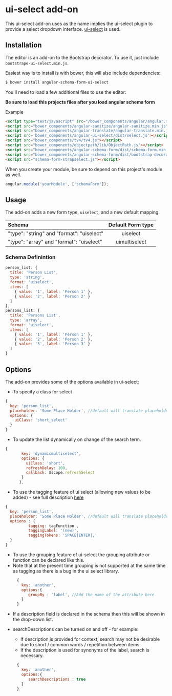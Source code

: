 ui-select add-on
=================

This ui-select add-on uses as the name implies the ui-select plugin to provide a select dropdown interface. [ui-select](https://github.com/angular-ui/ui-select) is used.

Installation
------------
The editor is an add-on to the Bootstrap decorator. To use it, just include
`bootstrape-ui-select.min.js`.

Easiest way is to install is with bower, this will also include dependencies:
```bash
$ bower install angular-schema-form-ui-select
```

You'll need to load a few additional files to use the editor:

**Be sure to load this projects files after you load angular schema form**

Example

```HTML
<script type="text/javascript" src="/bower_components/angular/angular.min.js"></script>
<script src="bower_components/angular-sanitize/angular-sanitize.min.js"></script>
<script src="bower_components/angular-translate/angular-translate.min.js"></script>
<script src='bower_components/angular-ui-select/dist/select.js'></script>
<script src="bower_components/tv4/tv4.js"></script>
<script src="bower_components/objectpath/lib/ObjectPath.js"></script>
<script src="bower_components/angular-schema-form/dist/schema-form.min.js"></script>
<script src="bower_components/angular-schema-form/dist/bootstrap-decorator.min.js"></script>
<script src="schema-form-strapselect.js"></script>
```

When you create your module, be sure to depend on this project's module as well.

```javascript
angular.module('yourModule', ['schemaForm']);
```

Usage
-----
The add-on adds a new form type, `uiselect`, and a new default mapping.

| Schema             |   Default Form type  |
|:-------------------|:------------:|
| "type": "string" and "format": "uiselect"   |   uiselect   |
| "type": "array" and "format": "uiselect"    |   uimultiselect   |

### Schema Definintion
```javascript
person_list: {
  title: 'Person List',
  type: 'string',
  format: 'uiselect',
  items: [
    { value: '1', label: 'Person 1' },
    { value: '2', label: 'Person 2' }
  ]
},
persons_list: {
  title: 'Persons List',
  type: 'array',
  format: 'uiselect',
  items: [
    { value: '1', label: 'Person 1' },
    { value: '2', label: 'Person 2' },
    { value: '3', label: 'Person 3' }
  ]
}
```

Options
-------
The add-on provides some of the options available in ui-select: 

* To specify a class for select
```javascript
{
  key: 'person_list',
  placeholder: 'Some Place Holder', //default will translate placeholder.select
  options: {
    uiClass: 'short_select'
  }
}
```
* To update the list dynamically on change of the search term.

```javascript
{
       key: 'dynamicmultiselect',
       options: {
         uiClass: 'short',
         refreshDelay: 100,
         callback: $scope.refreshSelect
       }
      },
```

* To use the tagging feature of ui select (allowing new values to be added) - see full description [here](https://github.com/angular-ui/ui-select/wiki/ui-select)
```javascript
{
  key: 'person_list',
  placeholder: 'Some Place Holder', //default will translate placeholder.select
  options : {
          tagging: tagFunction ,
          taggingLabel: '(new)',
          taggingTokens: 'SPACE|ENTER|,'
  }
}
```

* To use the grouping feature of ui-select the grouping attribute or function can be declared like this. 
* Note that at the present time grouping is not supported at the same time as tagging as there is a bug in the ui select library.

```javascript
     {
       key: 'another',
       options:{
          groupBy : 'label', //Add the name of the attribute here
       }
     }
```

* If a description field is declared in the schema then this will be shown in the drop-down list. 

* searchDescriptions can be turned on and off - for example:
  - If description is provided for context, search may not be desirable due to short / common words / repetition between items.
  - If the description is used for synonyms of the label, search is necessary.

```javascript
     {
       key: 'another',
       options:{
          searchDescriptions : true
       }
     }
```